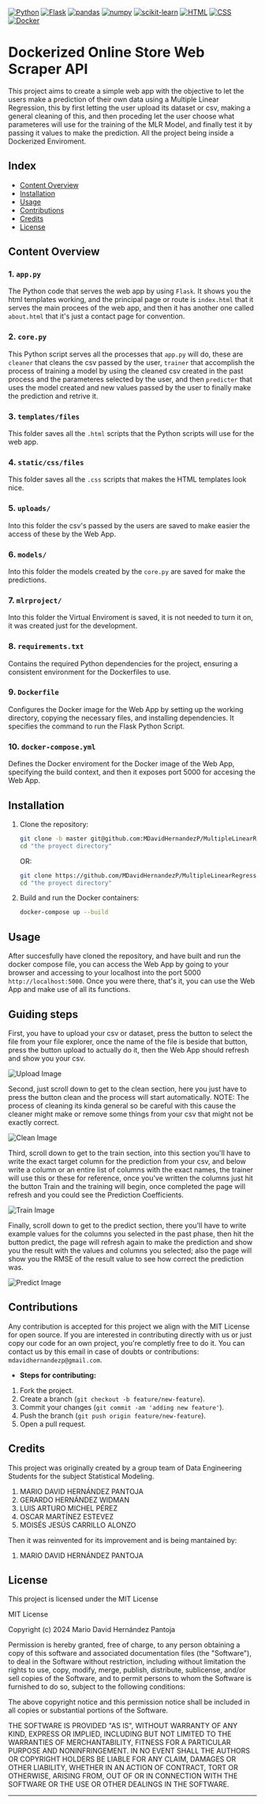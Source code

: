 [![Python](https://img.shields.io/badge/python-3.12.1-red.svg)](https://www.python.org/)
[![Flask](https://img.shields.io/badge/Flask-v2.0.3-blue.svg)](https://flask.palletsprojects.com/)
[![pandas](https://img.shields.io/badge/pandas-v1.5.2-orange.svg)](https://pandas.pydata.org/)
[![numpy](https://img.shields.io/badge/numpy-v1.22.0-lightblue.svg)](https://numpy.org/)
[![scikit-learn](https://img.shields.io/badge/scikit--learn-v1.0.2-yellow.svg)](https://scikit-learn.org/)
[![HTML](https://img.shields.io/badge/HTML-5.0-red.svg)](https://developer.mozilla.org/en-US/docs/Web/Guide/HTML/HTML5)
[![CSS](https://img.shields.io/badge/CSS-3.0-blue.svg)](https://developer.mozilla.org/en-US/docs/Web/CSS/CSS3)
[![Docker](https://img.shields.io/badge/Docker-v20.10.17-purple.svg)](https://www.docker.com/)

# Dockerized Online Store Web Scraper API

This project aims to create a simple web app with the objective to let the users make a prediction of their own data using a Multiple Linear Regression, this by first letting the user upload its dataset or csv, making a general cleaning of this, and then proceding let the user choose what parameteres will use for the training of the MLR Model, and finally test it by passing it values to make the prediction. All the project being inside a Dockerized Enviroment.

## Index

- [Content Overview](#content-overview)
- [Installation](#installation)
- [Usage](#usage)
- [Contributions](#contributions)
- [Credits](#credits)
- [License](#license)

## Content Overview

### 1. `app.py`

The Python code that serves the web app by using `Flask`. It shows you the html templates working, and the principal page or route is `index.html` that it serves the main procees of the web app, and then it has another one called `about.html` that it's just a contact page for convention.

### 2. `core.py`

This Python script serves all the processes that `app.py` will do, these are `cleaner` that cleans the csv passed by the user, `trainer` that accomplish the process of training a model by using the cleaned csv created in the past process and the parameteres selected by the user, and then `predicter` that uses the model created and new values passed by the user to finally make the prediction and retrive it.

### 3. `templates/files`

This folder saves all the `.html` scripts that the Python scripts will use for the web app. 

### 4. `static/css/files`

This folder saves all the `.css` scripts that makes the HTML templates look nice.

### 5. `uploads/`

Into this folder the csv's passed by the users are saved to make easier the access of these by the Web App.

### 6. `models/`

Into this folder the models created by the `core.py` are saved for make the predictions.

### 7. `mlrproject/`

Into this folder the Virtual Enviroment is saved, it is not needed to turn it on, it was created just for the development.

### 8. `requirements.txt`

Contains the required Python dependencies for the project, ensuring a consistent environment for the Dockerfiles to use.

### 9. `Dockerfile`

Configures the Docker image for the Web App by setting up the working directory, copying the necessary files, and installing dependencies. It specifies the command to run the Flask Python Script.

### 10. `docker-compose.yml`

Defines the Docker enviroment for the Docker image of the Web App, specifying the build context, and then it exposes port 5000 for accesing the Web App.

## Installation

1. Clone the repository:

    ```bash
    git clone -b master git@github.com:MDavidHernandezP/MultipleLinearRegressionWebApp.git
    cd "the proyect directory"
    ```
    
    OR:

    ```bash
    git clone https://github.com/MDavidHernandezP/MultipleLinearRegressionWebApp.git
    cd "the proyect directory"
    ```

2. Build and run the Docker containers:

    ```bash
    docker-compose up --build
    ```

## Usage

After succesfully have cloned the repository, and have built and run the docker compose file, you can access the Web App by going to your browser and accessing to your localhost into the port 5000 `http://localhost:5000`. Once you were there, that's it, you can use the Web App and make use of all its functions.

## Guiding steps

First, you have to upload your csv or dataset, press the button to select the file from your file explorer, once the name of the file is beside that button, press the button upload to actually do it, then the Web App should refresh and show you your csv.

![Upload Image](static/images/upload.png)

Second, just scroll down to get to the clean section, here you just have to press the button clean and the process will start automatically. NOTE: The process of cleaning its kinda general so be careful with this cause the cleaner might make or remove some things from your csv that might not be exactly correct.

![Clean Image](static/images/clean.png)

Third, scroll down to get to the train section, into this section you'll have to write the exact target column for the prediction from your csv, and below write a column or an entire list of columns with the exact names, the trainer will use this or these for reference, once you've written the columns just hit the button Train and the training will begin, once completed the page will refresh and you could see the Prediction Coefficients.

![Train Image](static/images/train.png)


Finally, scroll down to get to the predict section, there you'll have to write example values for the columns you selected in the past phase, then hit the button predict, the page will refresh again to make the prediction and show you the result with the values and columns you selected; also the page will show you the RMSE of the result value to see how correct the prediction was.

![Predict Image](static/images/predict.png)

## Contributions

Any contribution is accepted for this project we align with the MIT License for open source. If you are interested in contributing directly with us or just copy our code for an own project, you're completly free to do it. You can contact us by this email in case of doubts or contributions: `mdavidhernandezp@gmail.com`.

- **Steps for contributing:**
1. Fork the project.
2. Create a branch (`git checkout -b feature/new-feature`).
3. Commit your changes (`git commit -am 'adding new feature'`).
4. Push the branch (`git push origin feature/new-feature`).
5. Open a pull request.


## Credits

This project was originally created by a group team of Data Engineering Students for the subject Statistical Modeling.

1. MARIO DAVID HERNÁNDEZ PANTOJA
2. GERARDO HERNÁNDEZ WIDMAN
3. LUIS ARTURO MICHEL PÉREZ
4. OSCAR MARTÍNEZ ESTEVEZ
5. MOISÉS JESÚS CARRILLO ALONZO

Then it was reinvented for its improvement and is being mantained by:

1. MARIO DAVID HERNÁNDEZ PANTOJA

## License

This project is licensed under the MIT License

MIT License

Copyright (c) 2024 Mario David Hernández Pantoja

Permission is hereby granted, free of charge, to any person obtaining a copy
of this software and associated documentation files (the "Software"), to deal
in the Software without restriction, including without limitation the rights
to use, copy, modify, merge, publish, distribute, sublicense, and/or sell
copies of the Software, and to permit persons to whom the Software is
furnished to do so, subject to the following conditions:

The above copyright notice and this permission notice shall be included in all
copies or substantial portions of the Software.

THE SOFTWARE IS PROVIDED "AS IS", WITHOUT WARRANTY OF ANY KIND, EXPRESS OR
IMPLIED, INCLUDING BUT NOT LIMITED TO THE WARRANTIES OF MERCHANTABILITY,
FITNESS FOR A PARTICULAR PURPOSE AND NONINFRINGEMENT. IN NO EVENT SHALL THE
AUTHORS OR COPYRIGHT HOLDERS BE LIABLE FOR ANY CLAIM, DAMAGES OR OTHER
LIABILITY, WHETHER IN AN ACTION OF CONTRACT, TORT OR OTHERWISE, ARISING FROM,
OUT OF OR IN CONNECTION WITH THE SOFTWARE OR THE USE OR OTHER DEALINGS IN THE
SOFTWARE.

---